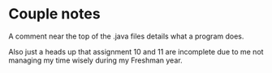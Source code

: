 # Couple notes

A comment near the top of the .java files details what a program does.

Also just a heads up that assignment 10 and 11 are incomplete due to me not managing my time wisely during my Freshman year.
